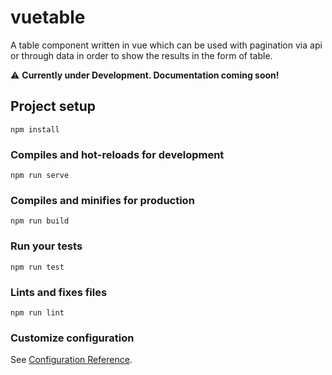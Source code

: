 # vuetable
A table component written in vue which can be used with pagination via api or through data in order to show the results in the form of table.

:warning: **Currently under Development. Documentation coming soon!**

## Project setup
```
npm install
```

### Compiles and hot-reloads for development
```
npm run serve
```

### Compiles and minifies for production
```
npm run build
```

### Run your tests
```
npm run test
```

### Lints and fixes files
```
npm run lint
```

### Customize configuration
See [Configuration Reference](https://cli.vuejs.org/config/).
